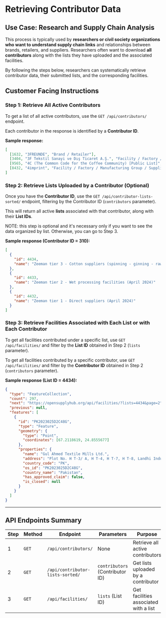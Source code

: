 # Retrieving Contributor Data

## Use Case: Research and Supply Chain Analysis

This process is typically used by **researchers or civil society organizations who want to understand supply chain links** and relationships between brands, retailers, and suppliers. Researchers often want to download **all contributors** along with the lists they have uploaded and the associated facilities.

By following the steps below, researchers can systematically retrieve contributor data, their submitted lists, and the corresponding facilities.

## Customer Facing Instructions

### Step 1: Retrieve All Active Contributors

To get a list of all active contributors, use the `GET /api/contributors/` endpoint.

Each contributor in the response is identified by a **Contributor ID**.

**Sample response:**
```json
[
  [1632, "3FREUNDE", "Brand / Retailer"],
  [3404, "3F Tekstil Sanayi ve Dış Ticaret A.Ş.", "Facility / Factory / Manufacturing Group / Supplier / Vendor"],
  [9565, "4C (The Common Code for the Coffee Community) [Public List]", "Facility / Factory / Manufacturing Group / Supplier / Vendor"],
  [8432, "4imprint", "Facility / Factory / Manufacturing Group / Supplier / Vendor"]
]
```

### Step 2: Retrieve Lists Uploaded by a Contributor (Optional)

Once you have the **Contributor ID**, use the `GET /api/contributor-lists-sorted/` endpoint, filtering by the Contributor ID (`contributors` parameter).

This will return all active **lists** associated with that contributor, along with their **List IDs**.

NOTE: this step is optional and it's necessary only if you want to see the data organized by list. Otherwise, you can go to Step 3.

**Sample response (Contributor ID = 310):**
```json
[
  {
    "id": 4434,
    "name": "Zeeman tier 3 - Cotton suppliers (spinning - ginning - raw material processing) (April 2024)"
  },
  {
    "id": 4433,
    "name": "Zeeman tier 2 - Wet processing facilities (April 2024)"
  },
  {
    "id": 4432,
    "name": "Zeeman tier 1 - Direct suppliers (April 2024)"
  }
]
```

### Step 3: Retrieve Facilities Associated with Each List or with Each Contributor

To get all facilities contributed under a specific list, use `GET /api/facilities/` and filter by the **List ID** obtained in Step 2 (`lists` parameter).

To get all facilities contributed by a specific contributor, use `GET /api/facilities/` and filter by the **Contributor ID** obtained in Step 2 (`contributors` parameter).

**Sample response (List ID = 4434):**
```json
{
  "type": "FeatureCollection",
  "count": 297,
  "next": "https://opensupplyhub.org/api/facilities/?lists=4434&page=2",
  "previous": null,
  "features": [
    {
      "id": "PK2023025D2C48G",
      "type": "Feature",
      "geometry": {
        "type": "Point",
        "coordinates": [67.2118619, 24.8555677]
      },
      "properties": {
        "name": "Gul Ahmed Textile Mills Ltd.",
        "address": "Plot No. H T-3/ A, H T-4, H T-7, H T-8, Landhi Industrial Area Karachi and Plot No. 82, 368, 369, Main National Highway, Landhi,",
        "country_code": "PK",
        "os_id": "PK2023025D2C48G",
        "country_name": "Pakistan",
        "has_approved_claim": false,
        "is_closed": null
      }
    }
  ]
}
```

---

## API Endpoints Summary

| Step | Method | Endpoint | Parameters | Purpose |
|------|--------|----------|------------|---------|
| 1 | `GET` | `/api/contributors/` | None | Retrieve all active contributors |
| 2 | `GET` | `/api/contributor-lists-sorted/` | `contributors` (Contributor ID) | Get lists uploaded by a contributor |
| 3 | `GET` | `/api/facilities/` | `lists` (List ID) | Get facilities associated with a list |
